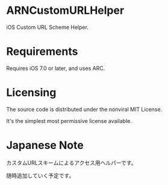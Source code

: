 ARNCustomURLHelper
==================

iOS Custom URL Scheme Helper.


Requirements
============

Requires iOS 7.0 or later, and uses ARC.


Licensing
============

The source code is distributed under the nonviral MIT License.

 It's the simplest most permissive license available.


Japanese Note
============

カスタムURLスキームによるアクセス用ヘルパーです。

随時追加していく予定です。
